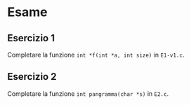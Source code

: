 # Esame

## Esercizio 1

Completare la funzione `int *f(int *a, int size)` in `E1-v1.c`.

## Esercizio 2

Completare la funzione `int pangramma(char *s)` in `E2.c`.